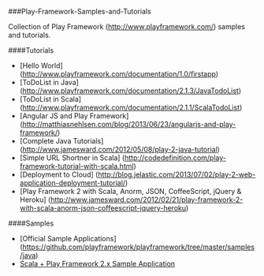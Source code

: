 ###Play-Framework-Samples-and-Tutorials

Collection of Play Framework (http://www.playframework.com/) samples and tutorials.

####Tutorials
- [Hello World] (http://www.playframework.com/documentation/1.0/firstapp)
- [ToDoList in Java] (http://www.playframework.com/documentation/2.1.3/JavaTodoList)
- [ToDoList in Scala] (http://www.playframework.com/documentation/2.1.1/ScalaTodoList)
- [Angular JS and Play Framework] (http://matthiasnehlsen.com/blog/2013/06/23/angularjs-and-play-framework/)
- [Complete Java Tutorials] (http://www.jamesward.com/2012/05/08/play-2-java-tutorial)
- [Simple URL Shortner in Scala] (http://codedefinition.com/play-framework-tutorial-with-scala.html)
- [Deployment to Cloud] (http://blog.jelastic.com/2013/07/02/play-2-web-application-deployment-tutorial/)
- [Play Framework 2 with Scala, Anorm, JSON, CoffeeScript, jQuery & Heroku] (http://www.jamesward.com/2012/02/21/play-framework-2-with-scala-anorm-json-coffeescript-jquery-heroku)

####Samples
- [Official Sample Applications] (https://github.com/playframework/playframework/tree/master/samples/java)
- [Scala + Play Framework 2.x Sample Application](https://github.com/GistLabs/SampleScalaPlayWeb)
